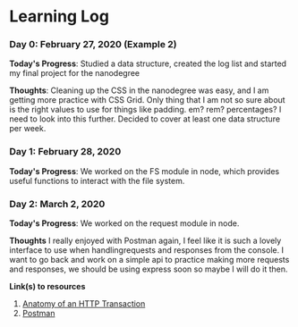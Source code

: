 # Learning Log

### Day 0: February 27, 2020 (Example 2)

**Today's Progress**: Studied a data structure, created the log list and started my final project for the nanodegree

**Thoughts**: Cleaning up the CSS in the nanodegree was easy, and I am getting more practice with CSS Grid. Only thing that I am not so sure about is the right values to use for things like padding. em? rem? percentages? I need to look into this further. Decided to cover at least one data structure per week.

### Day 1: February 28, 2020

**Today's Progress**: We worked on the FS module in node, which provides useful functions to interact with the file system.


### Day 2: March 2, 2020

**Today's Progress**: We worked on the request module in node. 

**Thoughts** I really enjoyed with Postman again, I feel like it is such a lovely interface to use when handlingrequests and responses from the console.
I want to go back and work on a simple api to practice making more requests and responses, we should be using express soon so maybe I will do it then.

**Link(s) to resources**

1. [Anatomy of an HTTP Transaction](https://nodejs.org/en/docs/guides/anatomy-of-an-http-transaction/)
2. [Postman](https://www.postman.com/)
